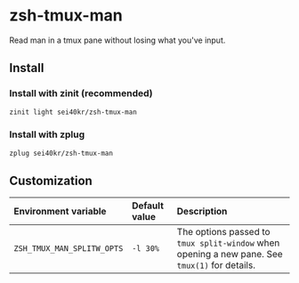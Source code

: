 # zsh-tmux-man

Read man in a tmux pane without losing what you've input.

## Install

### Install with zinit (recommended)

```zsh
zinit light sei40kr/zsh-tmux-man
```

### Install with zplug

```zsh
zplug sei40kr/zsh-tmux-man
```

## Customization

| Environment variable       | Default value | Description                                                                                   |
| :------------------------- | :------------ | :-------------------------------------------------------------------------------------------- |
| `ZSH_TMUX_MAN_SPLITW_OPTS` | `-l 30%`      | The options passed to `tmux split-window` when opening a new pane. See `tmux(1)` for details. |

